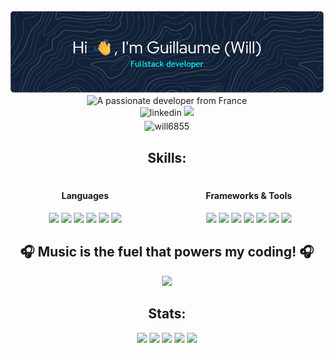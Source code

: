 <!-- HEADER -->
<div align="center"> 
  <img src="github-header-image.png">
  <img src="https://readme-typing-svg.demolab.com?font=Fira+Code&pause=1000&repeat=false&width=500&lines=%E2%9C%A8+A+passionate+developer+from+France+%E2%9C%A8" alt="A passionate developer from France" />
  <br>
  <!-- LINKEDIN -->
  <a href="https://linkedin.com/in/piard-guillaume" target="_blank" style="text-decoration: none">
    <img src=https://img.shields.io/badge/linkedin-%231E77B5.svg?&style=for-the-badge&logo=linkedin&logoColor=white alt=linkedin style="margin-bottom: 5px;" />
  </a>
  <!-- PORTFOLIO -->
  <a href="https://guillaume-piard.fr/" target="_blank">
    <img src=https://img.shields.io/badge/website-%23242938?style=for-the-badge&logo=About.me&logoColor=white />
  </a>
  <br>
  <!-- PROFILE VIEWS -->
  <img src="https://komarev.com/ghpvc/?username=will6855&label=Profile%20views&color=0e75b6&style=flat" alt="will6855" /> 
</div>

<!-- [![GitHub Trophy](https://github-profile-trophy.vercel.app/?username=will6855)](https://github.com/ryo-ma/github-profile-trophy) -->
<!--<div align="center"> 
  <p>👨‍💻 All you need to know about me -> <a href="https://guillaume-piard.fr/">https://guillaume-piard.fr/</a></p>
</div>-->

<!--<div align="center"> 
  <img src="https://img.shields.io/endpoint?url=https://dev.discordprofiles.me/api/badge/status/343037113261883393">
  <img src="https://img.shields.io/endpoint?url=https://dev.discordprofiles.me/api/badge/playing/343037113261883393">
  <img src="https://img.shields.io/endpoint?url=https://dev.discordprofiles.me/api/badge/vscode/343037113261883393">
  <img src="https://img.shields.io/endpoint?url=https://dev.discordprofiles.me/api/badge/spotify/343037113261883393">
</div>-->

<!--<div align="center"> 
  <img src="https://img.shields.io/badge/Windows-ACER_Nitro_5-0078D6?style=for-the-badge&logo=windows&logoColor=white">
  <img src="https://img.shields.io/badge/Intel-Core_i7_8th-0071C5?style=for-the-badge&logo=intel&logoColor=white">
  <img src="https://img.shields.io/badge/NVIDIA-GTX1050-76B900?style=for-the-badge&logo=nvidia&logoColor=white">
</div>-->

<h2 align="center">Skills: </h2>
<div align="center" style="margin-top: 20px;">
    <div style="display: flex; justify-content: center; flex-wrap: wrap; gap: 20px;">
        <div style="flex: 1; min-width: 200px; text-align: center;">
            <h4>Languages</h4>
            <img height="20" src="https://ziadoua.github.io/m3-Markdown-Badges/badges/HTML/html2.svg"/>
            <img height="20" src="https://ziadoua.github.io/m3-Markdown-Badges/badges/CSS/css2.svg"/>
            <img height="20" src="https://ziadoua.github.io/m3-Markdown-Badges/badges/Javascript/javascript2.svg"/>
            <img height="20" src="https://ziadoua.github.io/m3-Markdown-Badges/badges/PHP/php2.svg"/>
            <img height="20" src="https://ziadoua.github.io/m3-Markdown-Badges/badges/Python/python2.svg"/>
            <img height="20" src="https://ziadoua.github.io/m3-Markdown-Badges/badges/Java/java2.svg"/>
        </div>
        <div style="flex: 1; min-width: 200px; text-align: center;">
            <h4>Frameworks & Tools</h4>
            <img height="20" src="https://ziadoua.github.io/m3-Markdown-Badges/badges/Symfony/symfony2.svg"/>
            <img height="20" src="https://ziadoua.github.io/m3-Markdown-Badges/badges/Flask/flask2.svg"/>
            <img height="20" src="https://ziadoua.github.io/m3-Markdown-Badges/badges/NextJS/nextjs2.svg"/>
            <img height="20" src="https://ziadoua.github.io/m3-Markdown-Badges/badges/Bootstrap/bootstrap2.svg"/>
            <img height="20" src="https://ziadoua.github.io/m3-Markdown-Badges/badges/MySQL/mysql2.svg"/>
            <img height="20" src="https://ziadoua.github.io/m3-Markdown-Badges/badges/NodeJS/nodejs2.svg"/>
            <img height="20" src="https://ziadoua.github.io/m3-Markdown-Badges/badges/Git/git2.svg"/>
        </div>
    </div>
</div>

<!--<div align="center">
    <table>
        <tr>
            <td>
                <h4>Languages</h4>
                <img height="20" src="https://ziadoua.github.io/m3-Markdown-Badges/badges/HTML/html2.svg"/>
                <img height="20" src="https://ziadoua.github.io/m3-Markdown-Badges/badges/CSS/css2.svg"/>
                <img height="20" src="https://ziadoua.github.io/m3-Markdown-Badges/badges/Javascript/javascript2.svg"/>
                <img height="20" src="https://ziadoua.github.io/m3-Markdown-Badges/badges/PHP/php2.svg"/>
                <img height="20" src="https://ziadoua.github.io/m3-Markdown-Badges/badges/Python/python2.svg"/>
                <img height="20" src="https://ziadoua.github.io/m3-Markdown-Badges/badges/Java/java2.svg"/>
            </td>
            <td>
                <h4>Backend</h4>
                <img height="20" src="https://ziadoua.github.io/m3-Markdown-Badges/badges/MySQL/mysql2.svg"/>
                <img height="20" src="https://ziadoua.github.io/m3-Markdown-Badges/badges/NodeJS/nodejs2.svg"/>
                <img height="20" src="https://ziadoua.github.io/m3-Markdown-Badges/badges/Git/git2.svg"/>
            </td>
        </tr>
        <tr>
            <td>
                <h4>Frameworks</h4>
                <img height="20" src="https://ziadoua.github.io/m3-Markdown-Badges/badges/Symfony/symfony2.svg"/>
                <img height="20" src="https://ziadoua.github.io/m3-Markdown-Badges/badges/Flask/flask2.svg"/>
                <img height="20" src="https://ziadoua.github.io/m3-Markdown-Badges/badges/NextJS/nextjs2.svg"/>
                <img height="20" src="https://ziadoua.github.io/m3-Markdown-Badges/badges/Bootstrap/bootstrap2.svg"/>
            </td>
            <td>
                <h4>Practices</h4>
                <img height="20" src="https://ziadoua.github.io/m3-Markdown-Badges/badges/Git/git2.svg"/>
            </td>
        </tr>
    </table>
</div>-->

<!--<div align="center">  
  <img height="20" src="https://ziadoua.github.io/m3-Markdown-Badges/badges/HTML/html2.svg"/>
  <img height="20" src="https://ziadoua.github.io/m3-Markdown-Badges/badges/CSS/css2.svg"/>
  <img height="20" src="https://ziadoua.github.io/m3-Markdown-Badges/badges/Javascript/javascript2.svg"/>
  <img height="20" src="https://ziadoua.github.io/m3-Markdown-Badges/badges/PHP/php2.svg"/>
  <img height="20" src="https://ziadoua.github.io/m3-Markdown-Badges/badges/Python/python2.svg"/>
  <img height="20" src="https://ziadoua.github.io/m3-Markdown-Badges/badges/Java/java2.svg"/>
  <br>

  <img height="20" src="https://ziadoua.github.io/m3-Markdown-Badges/badges/Symfony/symfony2.svg"/>
  <img height="20" src="https://ziadoua.github.io/m3-Markdown-Badges/badges/Flask/flask2.svg"/>
  <img height="20" src="https://ziadoua.github.io/m3-Markdown-Badges/badges/NextJS/nextjs2.svg"/>
  <img height="20" src="https://ziadoua.github.io/m3-Markdown-Badges/badges/Bootstrap/bootstrap2.svg"/>
  <br>

  <img height="20" src="https://ziadoua.github.io/m3-Markdown-Badges/badges/NodeJS/nodejs2.svg"/>
  <img height="20" src="https://ziadoua.github.io/m3-Markdown-Badges/badges/MySQL/mysql2.svg"/>
  <br>

  <img height="20" src="https://ziadoua.github.io/m3-Markdown-Badges/badges/Git/git2.svg"/>
  
  <!--<img src="https://skillicons.dev/icons?i=bootstrap,html,css,javascript,php,symfony" alt="Skills" /><br>
  <img src="https://skillicons.dev/icons?i=mysql,python,flask,dart,flutter,java" alt="Skills" />-->
  <!--<img src="https://skillicons.dev/icons?i=php,symfony,python,flask,mysql,java" alt="Skills" /><br>-->
<!--</div>-->
<!--<div align="center">  
  <img height="40" src="https://skillicons.dev/icons?i=bootstrap" alt="Bootstrap" />
  <img height="40" src="https://skillicons.dev/icons?i=html" alt="HTML" />
  <img height="40" src="https://skillicons.dev/icons?i=css" alt="CSS" />
  <img height="40" src="https://skillicons.dev/icons?i=javascript" alt="JavaScript" />
  <img height="40" src="https://skillicons.dev/icons?i=php" alt="PHP" />
  <img height="40" src="https://skillicons.dev/icons?i=symfony" alt="Symfony" />
  <img height="40" src="https://skillicons.dev/icons?i=mysql" alt="Mysql" />
  <img height="40" src="https://skillicons.dev/icons?i=python" alt="Python" />
  <img height="40" src="https://skillicons.dev/icons?i=flask" alt="Flask" />
  <img height="40" src="https://skillicons.dev/icons?i=dart" alt="Dart" />
  <img height="40" src="https://skillicons.dev/icons?i=flutter" alt="Flutter" />
  <img height="40" src="https://skillicons.dev/icons?i=java" alt="Java" />
</div> -->

<h2 align="center">🎧 Music is the fuel that powers my coding! 🎧</h2>
<div align="center"> 
  <img src="https://spotify-github-profile.kittinanx.com/api/view?uid=mugi68wp18m0knxwaf182sdk5&cover_image=true&theme=novatorem&show_offline=true&background_color=121212&interchange=false&bar_color=53b14f&bar_color_cover=false"/>
  <!--<a href="https://data-card-for-spotify.herokuapp.com/card?user_id=mugi68wp18m0knxwaf182sdk5">
    <img max-height="500" src="https://data-card-for-spotify.herokuapp.com/api/card?user_id=mugi68wp18m0knxwaf182sdk5" alt="Data Card for Spotify">
  </a>-->
</div>

<h2 align="center">Stats: </h2>
<div align="center"> 
  <img height="150" src="http://github-profile-summary-cards.vercel.app/api/cards/productive-time?username=Will6855&theme=transparent&utcOffset=+2"/>
  <img height="150" src="http://github-profile-summary-cards.vercel.app/api/cards/profile-details?username=Will6855&theme=transparent"/>
  <img height="150" src="https://github-readme-stats.vercel.app/api/top-langs?username=will6855&show_icons=true&theme=dark&locale=en&layout=compact" /> 
  <img height="150" src="https://github-readme-stats.vercel.app/api?username=will6855&show_icons=true&theme=dark&locale=en" /> 
  <img height="150" src="https://github-readme-streak-stats.herokuapp.com/?user=will6855&theme=dark" /> 
</div>
